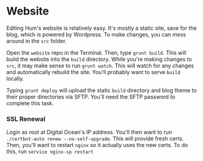 Website
===========

Editing Hum's website is relatively easy. It's mostly a static site, save for the blog, which is powered by Wordpress. To make changes, you can mess around in the `src` folder.

Open the `website` repo in the Terminal. Then, type `grunt build`. This will build the website into the `build` directory. While you're making changes to `src`, it may make sense to run `grunt watch`. This will watch for any changes and automatically rebuild the site. You'll probably want to serve `build` locally.

Typing `grunt deploy` will upload the static `build` directory and blog theme to their proper directories via SFTP. You'll need the SFTP password to complete this task.

### SSL Renewal

Login as root at Digital Ocean's IP address. You'll then want to run `./certbot-auto renew --no-self-upgrade`. This will provide fresh certs. Then, you'll want to restart `nginx` so it actually uses the new certs. To do this, run `service nginx-sp restart`
